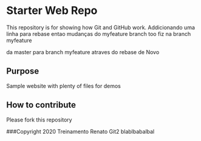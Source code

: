 # Starter Web Repo

This repository is for showing how Git and GitHub work. Addicionando uma linha para rebase
entao mudanças do myfeature branch too
fiz na branch myfeature

da master para branch myfeature atraves do rebase de Novo
## Purpose

Sample website with plenty of files for demos

## How to contribute
Please fork this repository

###Copyright
2020 Treinamento Renato Git2
blablbabalbal
